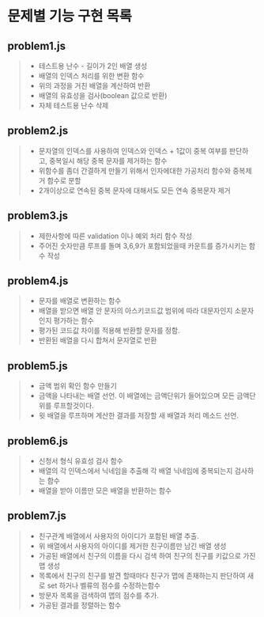 # 문제별 기능 구현 목록

## problem1.js

> - 테스트용 난수 - 길이가 2인 배열 생성
> - 배열의 인덱스 처리를 위한 변환 함수
> - 위의 과정을 거친 배열을 계산하여 반환
> - 배열의 유효성을 검사(boolean 값으로 반환)
> - 자체 테스트용 난수 삭제

## problem2.js

> - 문자열의 인덱스를 사용하여 인덱스와 인덱스 + 1값이 중복 여부를 판단하고, 중복일시 해당 중복 문자를 제거하는 함수
> - 위함수를 좀더 간결하게 만들기 위해서 인자에대한 가공처리 함수와 중복제거 함수로 분할
> - 2개이상으로 연속된 중복 문자에 대해서도 모든 연속 중복문자 제거

## problem3.js

> - 제한사항에 따른 validation 이나 예외 처리 함수 작성
> - 주어진 숫자만큼 루프를 돌며 3,6,9가 포함되었을때 카운트를 증가시키는 함수 작성

## problem4.js

> - 문자를 배열로 변환하는 함수
> - 배열을 받으면 배열 안 문자의 아스키코드값 범위에 따라 대문자인지 소문자인지 평가하는 함수
> - 평가된 코드값 차이를 적용해 반환할 문자를 정함.
> - 반환된 배열을 다시 합쳐서 문자열로 반환

## problem5.js

> - 금액 범위 확인 함수 만들기
> - 금액을 나타내는 배열 선언. 이 배열에는 금액단위가 들어있으며
>   모든 금액단위를 루프할것이다.
> - 윗 배열을 루프하며 계산한 결과를 저장할 새 배열과 처리 메소드 선언.

## problem6.js

> - 신청서 형식 유효성 검사 함수
> - 배열의 각 인덱스에서 닉네임을 추출해 각 배열 닉네임에 중복되는지 검사하는 함수
> - 배열을 받아 이름만 모은 배열을 반환하는 함수

## problem7.js

> - 친구관계 배열에서 사용자의 아이디가 포함된 배열 추출.
> - 위 배열에서 사용자의 아이디를 제거한 친구이름만 남긴 배열 생성
> - 가공된 배열에서 친구의 이름을 다시 검색 하여 친구의 친구를 키값으로 가진 맵 생성
> - 목록에서 친구의 친구를 발견 할때마다 친구가 맵에 존재하는지 판단하여 새로 set 하거나 벨류의 점수를 수정하는함수
> - 방문자 목록을 검색하여 맵의 점수를 추가.
> - 가공된 결과를 정렬하는 함수
